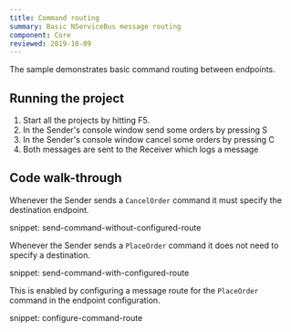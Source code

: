 ```yaml
---
title: Command routing
summary: Basic NServiceBus message routing
component: Core
reviewed: 2019-10-09
---
```


The sample demonstrates basic command routing between endpoints.


## Running the project

1. Start all the projects by hitting F5.
1. In the Sender's console window send some orders by pressing S
1. In the Sender's console window cancel some orders by pressing C
1. Both messages are sent to the Receiver which logs a message


## Code walk-through

Whenever the Sender sends a `CancelOrder` command it must specify the destination endpoint.

snippet: send-command-without-configured-route

Whenever the Sender sends a `PlaceOrder` command it does not need to specify a destination.

snippet: send-command-with-configured-route

This is enabled by configuring a message route for the `PlaceOrder` command in the endpoint configuration.

snippet: configure-command-route